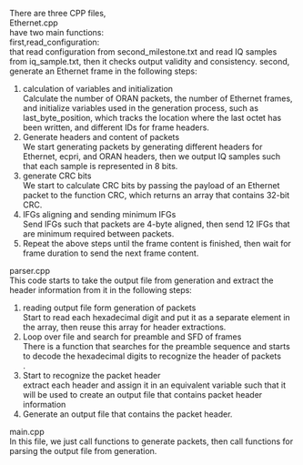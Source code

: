 There are three CPP files,<br />
Ethernet.cpp<br />
have two main functions:<br />
first,read_configuration:<br />
that read configuration from second_milestone.txt and read IQ samples from iq_sample.txt, then it checks output validity and consistency.
second, generate an Ethernet frame in the following steps:
1. calculation of variables and initialization<br />
Calculate the number of ORAN packets, the number of Ethernet frames, and initialize variables used in the generation process, such as last_byte_position, which tracks the location where the last octet has been written, and different IDs for frame headers.
2. Generate headers and content of packets<br />
We start generating packets by generating different headers for 
Ethernet, ecpri, and ORAN headers, then we output IQ samples such that each sample is represented in 8 bits.
3. generate CRC bits<br />
We start to calculate CRC bits by passing the payload of an Ethernet packet to the function CRC, which returns an array that contains 32-bit CRC.
4. IFGs aligning and sending minimum IFGs<br />
Send IFGs such that packets are 4-byte aligned, then send 12 IFGs that are minimum required between packets.
5. Repeat the above steps until the frame content is finished, then wait for frame duration to send the next frame content.

parser.cpp<br />
This code starts to take the output file from generation and extract the header information from it in the following steps:<br />
1. reading output file form generation of packets<br />
Start to read each hexadecimal digit and put it as a separate element in the array, then reuse this array for header extractions. <br />
2. Loop over file and search for preamble and SFD of frames<br />
There is a function that searches for the preamble sequence and starts to decode the hexadecimal digits to recognize the header of packets<br/>.
3. Start to recognize the packet header<br />
extract each header and assign it in an equivalent variable such that it will be used to create an output file that contains packet header information<br />
4. Generate an output file that contains the packet header.

main.cpp<br />
In this file, we just call functions to generate packets, then call functions for parsing the output file from generation.
